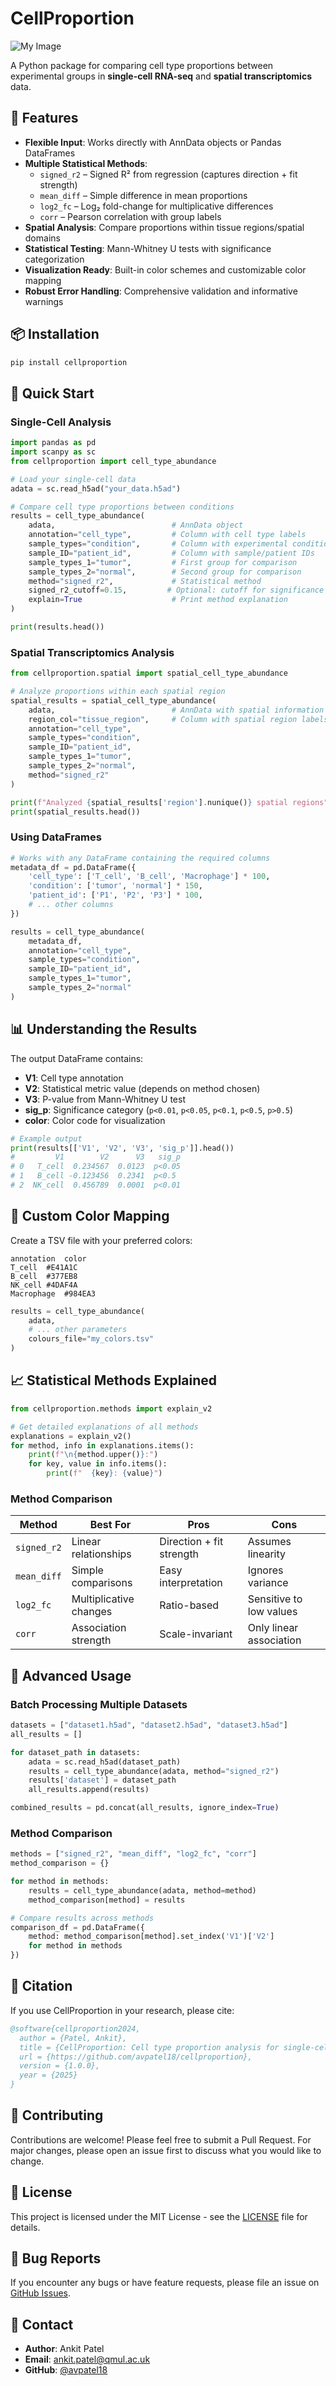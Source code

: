 # CellProportion

![My Image]('image2.png')

A Python package for comparing cell type proportions between experimental groups in **single-cell RNA-seq** and **spatial transcriptomics** data.

## 🚀 Features

- **Flexible Input**: Works directly with AnnData objects or Pandas DataFrames
- **Multiple Statistical Methods**: 
  - `signed_r2` – Signed R² from regression (captures direction + fit strength)
  - `mean_diff` – Simple difference in mean proportions
  - `log2_fc` – Log₂ fold-change for multiplicative differences
  - `corr` – Pearson correlation with group labels
- **Spatial Analysis**: Compare proportions within tissue regions/spatial domains
- **Statistical Testing**: Mann-Whitney U tests with significance categorization
- **Visualization Ready**: Built-in color schemes and customizable color mapping
- **Robust Error Handling**: Comprehensive validation and informative warnings

## 📦 Installation

```bash
pip install cellproportion
```

## 🔧 Quick Start

### Single-Cell Analysis

```python
import pandas as pd
import scanpy as sc
from cellproportion import cell_type_abundance

# Load your single-cell data
adata = sc.read_h5ad("your_data.h5ad")

# Compare cell type proportions between conditions
results = cell_type_abundance(
    adata,                          # AnnData object
    annotation="cell_type",         # Column with cell type labels
    sample_types="condition",       # Column with experimental conditions
    sample_ID="patient_id",         # Column with sample/patient IDs
    sample_types_1="tumor",         # First group for comparison
    sample_types_2="normal",        # Second group for comparison
    method="signed_r2",             # Statistical method
    signed_r2_cutoff=0.15,         # Optional: cutoff for significance
    explain=True                    # Print method explanation
)

print(results.head())
```

### Spatial Transcriptomics Analysis

```python
from cellproportion.spatial import spatial_cell_type_abundance

# Analyze proportions within each spatial region
spatial_results = spatial_cell_type_abundance(
    adata,                          # AnnData with spatial information
    region_col="tissue_region",     # Column with spatial region labels
    annotation="cell_type",
    sample_types="condition", 
    sample_ID="patient_id",
    sample_types_1="tumor",
    sample_types_2="normal",
    method="signed_r2"
)

print(f"Analyzed {spatial_results['region'].nunique()} spatial regions")
print(spatial_results.head())
```

### Using DataFrames

```python
# Works with any DataFrame containing the required columns
metadata_df = pd.DataFrame({
    'cell_type': ['T_cell', 'B_cell', 'Macrophage'] * 100,
    'condition': ['tumor', 'normal'] * 150,
    'patient_id': ['P1', 'P2', 'P3'] * 100,
    # ... other columns
})

results = cell_type_abundance(
    metadata_df,
    annotation="cell_type",
    sample_types="condition",
    sample_ID="patient_id",
    sample_types_1="tumor",
    sample_types_2="normal"
)
```

## 📊 Understanding the Results

The output DataFrame contains:

- **V1**: Cell type annotation
- **V2**: Statistical metric value (depends on method chosen)
- **V3**: P-value from Mann-Whitney U test
- **sig_p**: Significance category (`p<0.01`, `p<0.05`, `p<0.1`, `p<0.5`, `p>0.5`)
- **color**: Color code for visualization

```python
# Example output
print(results[['V1', 'V2', 'V3', 'sig_p']].head())
#         V1        V2      V3   sig_p
# 0   T_cell  0.234567  0.0123  p<0.05
# 1   B_cell -0.123456  0.2341  p<0.5
# 2  NK_cell  0.456789  0.0001  p<0.01
```

## 🎨 Custom Color Mapping

Create a TSV file with your preferred colors:

```tsv
annotation	color
T_cell	#E41A1C
B_cell	#377EB8
NK_cell	#4DAF4A
Macrophage	#984EA3
```

```python
results = cell_type_abundance(
    adata,
    # ... other parameters
    colours_file="my_colors.tsv"
)
```

## 📈 Statistical Methods Explained

```python
from cellproportion.methods import explain_v2

# Get detailed explanations of all methods
explanations = explain_v2()
for method, info in explanations.items():
    print(f"\n{method.upper()}:")
    for key, value in info.items():
        print(f"  {key}: {value}")
```

### Method Comparison

| Method | Best For | Pros | Cons |
|--------|----------|------|------|
| `signed_r2` | Linear relationships | Direction + fit strength | Assumes linearity |
| `mean_diff` | Simple comparisons | Easy interpretation | Ignores variance |
| `log2_fc` | Multiplicative changes | Ratio-based | Sensitive to low values |
| `corr` | Association strength | Scale-invariant | Only linear association |

## 🔬 Advanced Usage

### Batch Processing Multiple Datasets

```python
datasets = ["dataset1.h5ad", "dataset2.h5ad", "dataset3.h5ad"]
all_results = []

for dataset_path in datasets:
    adata = sc.read_h5ad(dataset_path)
    results = cell_type_abundance(adata, method="signed_r2")
    results['dataset'] = dataset_path
    all_results.append(results)

combined_results = pd.concat(all_results, ignore_index=True)
```

### Method Comparison

```python
methods = ["signed_r2", "mean_diff", "log2_fc", "corr"]
method_comparison = {}

for method in methods:
    results = cell_type_abundance(adata, method=method)
    method_comparison[method] = results

# Compare results across methods
comparison_df = pd.DataFrame({
    method: method_comparison[method].set_index('V1')['V2'] 
    for method in methods
})
```

## 📝 Citation

If you use CellProportion in your research, please cite:

```bibtex
@software{cellproportion2024,
  author = {Patel, Ankit},
  title = {CellProportion: Cell type proportion analysis for single-cell and spatial transcriptomics},
  url = {https://github.com/avpatel18/cellproportion},
  version = {1.0.0},
  year = {2025}
}
```

## 🤝 Contributing

Contributions are welcome! Please feel free to submit a Pull Request. For major changes, please open an issue first to discuss what you would like to change.

## 📄 License

This project is licensed under the MIT License - see the [LICENSE](LICENSE) file for details.

## 🐛 Bug Reports

If you encounter any bugs or have feature requests, please file an issue on [GitHub Issues](https://github.com/avpatel18/cellproportion/issues).

## 📧 Contact

- **Author**: Ankit Patel
- **Email**: ankit.patel@qmul.ac.uk
- **GitHub**: [@avpatel18](https://github.com/avpatel18)
